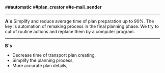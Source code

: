#**#automatic**
#**#plan_creator**
#**#e-mail_sender**

_____
**A`s**
Simplify and reduce average time of plan preparation up to 90%.
The key is automation of remaking process in the final planning phase. We try to cut of routine actions and replace them by a computer program. 

______
**B`s**

- Decrease time of transport plan creating,
- Simplify the planning process,
- More accurate plan details,